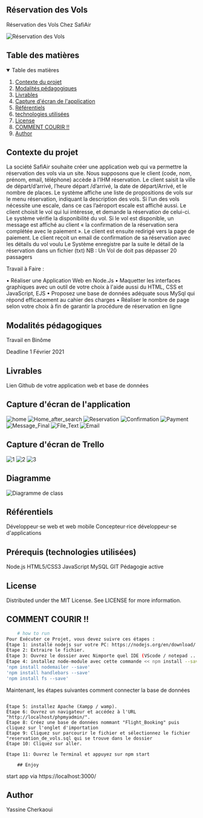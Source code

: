 ## Réservation des Vols

Réservation des Vols Chez SafiAir

![Réservation des Vols](https://economictimes.indiatimes.com/thumb/msid-75181333,width-1600,height-900,resizemode-4/industry/transportation/airlines-/-aviation/those-who-booked-flight-tickets-during-mar-25-apr-14-for-travel-till-may-3-can-get-refunds-govt.jpg)

## Table des matières

<!-- TABLE OF CONTENTS -->
<details open="open">
  <summary>Table des matières</summary>
  <ol>
    <li>
      <a href="#Contexte-du-projet">Contexte du projet</a>
    </li>
    <li>
      <a href="#Modalités-pédagogiques">Modalités pédagogiques</a>
    </li>
    <li><a href="#Livrables">Livrables</a></li>
    <li><a href="#Capture-d'écran-de-l'application">Capture d'écran de l'application</a></li>
    <li><a href="#Référentiels">Référentiels</a></li>
    <li><a href="#technologies-utilisées">technologies utilisées</a></li>
    <li><a href="#license">License</a></li>
    <li><a href="#COMMENT-COURIR">COMMENT COURIR !!</a></li>
    <li><a href="#Author">Author</a></li>
  </ol>
</details>

## Contexte du projet

La société SafiAir souhaite créer une application web qui va permettre la réservation des vols via un site. Nous supposons que le client (code, nom, prénom, email, téléphone) accède à l’IHM réservation. Le client saisit la ville de départ/d’arrivé, l’heure départ /d’arrivé, la date de départ/Arrivé, et le nombre de places. Le système affiche une liste de propositions de vols sur le menu réservation, indiquant la description des vols. Si l’un des vols nécessite une escale, dans ce cas l’aéroport escale est affiché aussi. Le client choisit le vol qui lui intéresse, et demande la réservation de celui-ci. Le système vérifie la disponibilité du vol. Si le vol est disponible, un message est affiché au client « la confirmation de la réservation sera complétée avec le paiement ». Le client est ensuite redirigé vers la page de paiement. Le client reçoit un email de confirmation de sa réservation avec les détails du vol voulu Le Système enregistre par la suite le détail de la réservation dans un fichier (txt)
NB : Un Vol de doit pas dépasser 20 passagers

Travail à Faire :

• Réaliser une Application Web en Node.Js • Maquetter les interfaces graphiques avec un outil de votre choix à l'aide aussi du HTML, CSS et JavaScript, EJS • Proposez une base de données adéquate sous MySql qui répond efficacement au cahier des charges • Réaliser le nombre de page selon votre choix à fin de garantir la procédure de réservation en ligne

## Modalités pédagogiques

Travail en Binôme

Deadline 1 Février 2021

## Livrables

Lien Github de votre application web et base de données

## Capture d'écran de l'application

![home](https://github.com/YassineCherkaoui/NodeJs_Reservation_des_Vols/blob/main/Output/Home.png)
![Home_after_search](https://github.com/YassineCherkaoui/NodeJs_Reservation_des_Vols/blob/main/Output/Home_after_search.png)
![Reservation](https://github.com/YassineCherkaoui/NodeJs_Reservation_des_Vols/blob/main/Output/Reservation.png)
![Confirmation](https://github.com/YassineCherkaoui/NodeJs_Reservation_des_Vols/blob/main/Output/Confirmation.png)
![Payment](https://github.com/YassineCherkaoui/NodeJs_Reservation_des_Vols/blob/main/Output/Payment.png)
![Message_Final](https://github.com/YassineCherkaoui/NodeJs_Reservation_des_Vols/blob/main/Output/Message_Final.png)
![File_Text](https://github.com/YassineCherkaoui/NodeJs_Reservation_des_Vols/blob/main/Output/File_Text.PNG)
![Email](https://github.com/YassineCherkaoui/NodeJs_Reservation_des_Vols/blob/main/Output/Email.PNG)

## Capture d'écran de Trello

![1](https://github.com/YassineCherkaoui/NodeJs_Reservation_des_Vols/blob/main/Trello/soci%C3%A9t%C3%A9_SafiAir%20_%20Trello-1.jpg)
![2](https://github.com/YassineCherkaoui/NodeJs_Reservation_des_Vols/blob/main/Trello/soci%C3%A9t%C3%A9_SafiAir%20_%20Trello-2.jpg)
![3](https://github.com/YassineCherkaoui/NodeJs_Reservation_des_Vols/blob/main/Trello/soci%C3%A9t%C3%A9_SafiAir%20_%20Trello-3.jpg)

## Diagramme

![Diagramme de class](https://github.com/YassineCherkaoui/NodeJs_Reservation_des_Vols/blob/main/Diagramme/Diagramme_de_classe.png)

## Référentiels

Développeur⋅se web et web mobile
Concepteur⋅rice développeur⋅se d'applications

## Prérequis (technologies utilisées)

Node.js
HTML5/CSS3
JavaScript
MySQL
GIT
Pédagogie active

## License

Distributed under the MIT License. See LICENSE for more information.

## COMMENT COURIR !!

```bash
    # how to run
Pour Exécuter ce Projet, vous devez suivre ces étapes :
Étape 1: installé nodejs sur votre PC: https://nodejs.org/en/download/ .
Étape 2: Extraire le fichier.
Étape 3: Ouvrez le dossier avec Nimporte quel IDE (VScode / notepad .....)
Étape 4: installez node-module avec cette commande << npm install --save >>.
'npm install nodemailer --save'
'npm install handlebars --save'
'npm install fs --save'
```

Maintenant, les étapes suivantes comment connecter la base de données

```

Étape 5: installez Apache (Xampp / wamp).
Étape 6: Ouvrez un navigateur et accédez à l'URL "http://localhost/phpmyadmin/".
Étape 8: Créez une base de données nommant "Flight_Booking" puis cliquez sur l'onglet d'importation
Étape 9: Cliquez sur parcourir le fichier et sélectionnez le fichier "reservation_de_vols.sql qui se trouve dans le dossier
Étape 10: Cliquez sur aller.

```

```
Étape 11: Ouvrez le Terminal et appuyez sur npm start

    ## Enjoy

```

start app via https://localhost:3000/

## Author

Yassine Cherkaoui
